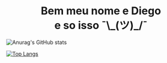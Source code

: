 <h1 align = 'center'>Bem meu nome e Diego <br> e so isso  ¯\_(ツ)_/¯ </h1>

![Anurag's GitHub stats](https://github-readme-stats.vercel.app/api?username=diegoarauj0&show_icons=true&theme=dracula)

[![Top Langs](https://github-readme-stats.vercel.app/api/top-langs/?username=diegoarauj0&layout=compact)](https://github.com/anuraghazra/github-readme-stats)

